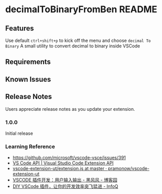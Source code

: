 # decimalToBinaryFromBen README

## Features

Use default `ctrl+shift+p` to kick off the menu and choose `decimal To Binary`
A small utility to convert decimal to binary inside VSCode

## Requirements

## Known Issues

## Release Notes

Users appreciate release notes as you update your extension.

### 1.0.0

Initial release

### Learning Reference

- https://github.com/microsoft/vscode-vsce/issues/391
- [VS Code API | Visual Studio Code Extension API](https://code.visualstudio.com/api/references/vscode-api#InputBoxOptions)
- [vscode-extension-ut/extension.js at master · pramonow/vscode-extension-ut](https://github.com/pramonow/vscode-extension-ut/blob/master/extension.js)
- [VSCODE 插件开发：用户输入输出 - 黑风风 - 博客园](https://www.cnblogs.com/virde/p/vscode-extension-input-and-output.html)
- [DIY VSCode 插件，让你的开发效率突飞猛进 - InfoQ](https://www.infoq.cn/article/gMil7xj0JPBBhcYZHfWW)
